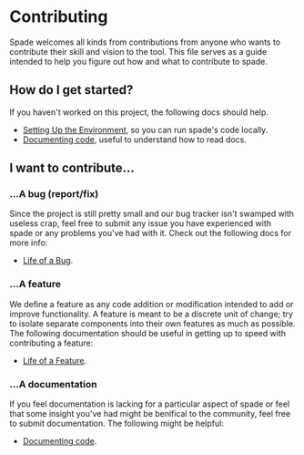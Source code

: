 # Contributing
Spade welcomes all kinds from contributions from anyone who wants to
contribute their skill and vision to the tool.  This file serves as a guide
intended to help you figure out how and what to contribute to spade.

## How do I get started?
If you haven't worked on this project, the following docs should help.
  * [Setting Up the Environment][1], so you can run spade's code locally.
  * [Documenting code][3], useful to understand how to read docs.

## I want to contribute...

### ...A bug (report/fix)
Since the project is still pretty small and our bug tracker isn't swamped with
useless crap, feel free to submit any issue you have experienced with spade or
any problems you've had with it.  Check out the following docs for more info:
  * [Life of a Bug][4].

### ...A feature
We define a feature as any code addition or modification intended to add or
improve functionality.  A feature is meant to be a discrete unit of change; try
to isolate separate components into their own features as much as possible.
The following documentation should be useful in getting up to speed with
contributing a feature:
  * [Life of a Feature][5].

### ...A documentation
If you feel documentation is lacking for a particular aspect of spade or feel
that some insight you've had might be benifical to the community, feel free to
submit documentation.  The following might be helpful:
  * [Documenting code][3].

[1]: docs/dev/env_setup.md
[2]: docs/dev/styleguide.md
[3]: docs/dev/documenting_code.md
[4]: docs/dev/life_of_a_bug.md
[5]: docs/dev/life_of_a_feature.md

